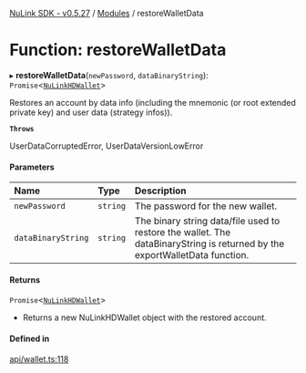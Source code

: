 [NuLink SDK - v0.5.27](../README.md) / [Modules](../modules.md) / restoreWalletData

# Function: restoreWalletData

▸ **restoreWalletData**(`newPassword`, `dataBinaryString`): `Promise`<[`NuLinkHDWallet`](../classes/NuLinkHDWallet.md)\>

Restores an account by data info (including the mnemonic (or root extended private key) and user data (strategy infos)).

**`Throws`**

UserDataCorruptedError, UserDataVersionLowError

#### Parameters

| Name | Type | Description |
| :------ | :------ | :------ |
| `newPassword` | `string` | The password for the new wallet. |
| `dataBinaryString` | `string` | The binary string data/file used to restore the wallet. The dataBinaryString is returned by the exportWalletData function. |

#### Returns

`Promise`<[`NuLinkHDWallet`](../classes/NuLinkHDWallet.md)\>

- Returns a new NuLinkHDWallet object with the restored account.

#### Defined in

[api/wallet.ts:118](https://github.com/NuLink-network/nulink-sdk/blob/caaf0a6/src/api/wallet.ts#L118)
